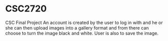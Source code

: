 # CSC2720
CSC Final Project
An account is created by the user to log in with and he or she can then upload images into a gallery format and from there can choose to turn the image black and white. User is also to save the image.
